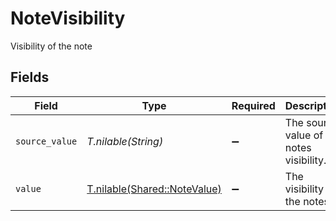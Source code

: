# NoteVisibility

Visibility of the note


## Fields

| Field                                                            | Type                                                             | Required                                                         | Description                                                      | Example                                                          |
| ---------------------------------------------------------------- | ---------------------------------------------------------------- | ---------------------------------------------------------------- | ---------------------------------------------------------------- | ---------------------------------------------------------------- |
| `source_value`                                                   | *T.nilable(String)*                                              | :heavy_minus_sign:                                               | The source value of the notes visibility.                        | Public                                                           |
| `value`                                                          | [T.nilable(Shared::NoteValue)](../../models/shared/notevalue.md) | :heavy_minus_sign:                                               | The visibility of the notes.                                     | public                                                           |